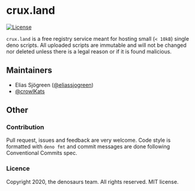 # crux.land

[![License](https://img.shields.io/github/license/denosaurs/crux.land)](https://github.com/denosaurs/crux.land/blob/master/LICENSE)

`crux.land` is a free registry service meant for hosting small (`< 10kB`) single deno scripts.
All uploaded scripts are immutable and will not be changed nor deleted unless there is a legal reason
or if it is found malicious.

## Maintainers

- Elias Sjögreen ([@eliassjogreen](https://github.com/eliassjogreen))
- [@crowlKats](https://github.com/crowlKats)

## Other

### Contribution

Pull request, issues and feedback are very welcome. Code style is formatted with
`deno fmt` and commit messages are done following Conventional Commits spec.

### Licence

Copyright 2020, the denosaurs team. All rights reserved. MIT license.

